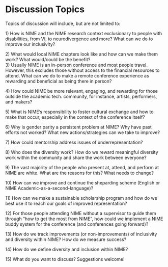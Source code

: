 # Discussion Topics

Topics of discussion will include, but are not limited to:

1\) How is NIME and the NIME research context exclusionary to people with disabilities, from VI, to neurodivergence and more? What can we do to improve our inclusivity?   
  
 2\) What would local NIME chapters look like and how can we make them work? What would/could be the benefit?   
 3\) Usually NIME is an in-person conference and most people travel. However, this excludes those without access to the financial resources to attend. What can we do to make a remote conference experience as rewarding and beneficial as being there in person?   
  
 4\) How could NIME be more relevant, engaging, and rewarding for those outside the academic tech. community, for instance, artists, performers, and makers?   
  
 5\) What is NIME’s responsibility to foster cultural exchange and how to make that occur, especially in the context of the conference itself?   
  
 6\) Why is gender parity a persistent problem at NIME? Why have past efforts not worked? What new actions/strategies can we take to improve?   
  
 7\) How could mentorship address issues of underrepresentation?   
  
 8\) Who does the diversity work? How do we reward meaningful diversity work within the community and share the work between everyone?   
  
 9\) The vast majority of the people who present at, attend, and perform at NIME are white. What are the reasons for this? What needs to change?   
  
 10\) How can we improve and continue the sheparding scheme \(English or NIME Academic-as-a-second-language\)?   
  
 11\) How can we make a sustainable scholarship program and how do we best use it to reach our goals of improved representation?   
  
 12\) For those people attending NIME without a supervisor to guide them through “how to get the most from NIME”, how could we implement a NIME buddy system for the conference \(and conferences going forward\)?   
  
 13\) How do we track improvements \(or non-improvements\) of inclusivity and diversity within NIME? How do we measure success?   
  
 14\) How do we define diversity and inclusion within NIME?   
  
 15\) What do you want to discuss? Suggestions welcome!

